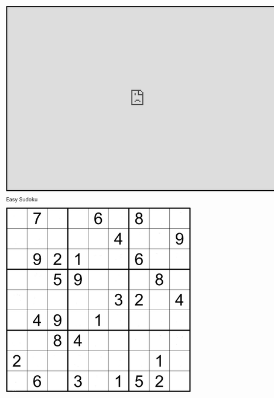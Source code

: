<head>
  <title>Educational Math Stuff</title>
</head>
<body>
  <iframe width="750" height="500" style="border:3px solid black; margin:auto; display:block" frameborder="0" src="https://crosswordlabs.com/embed/very-easy-crossword-8"></iframe>
  <p>Easy Sudoku</p>
  <img src="IMG_0911.jpeg" alt="A Sudoku Game">
</body>

